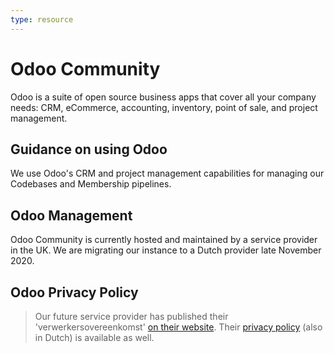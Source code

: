 ```yaml
---
type: resource
---
```


# Odoo Community

Odoo is a suite of open source business apps that cover all your company needs: CRM, eCommerce, accounting, inventory, point of sale, and project management.

## Guidance on using Odoo

We use Odoo's CRM and project management capabilities for managing our Codebases and Membership pipelines.

## Odoo Management

Odoo Community is currently hosted and maintained by a service provider in the UK. We are migrating our instance to a Dutch provider late November 2020.

## Odoo Privacy Policy

> Our future service provider has published their 'verwerkersovereenkomst' [on their website](https://www.openworx.nl/verwerkersovereenkomst). 
Their [privacy policy](https://www.openworx.nl/privacy-statement) (also in Dutch) is available as well.
